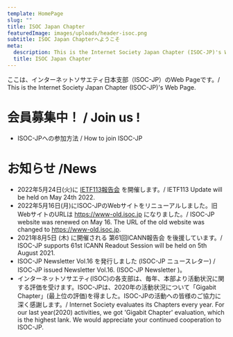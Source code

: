 ```yaml
---
template: HomePage
slug: ""
title: ISOC Japan Chapter
featuredImage: images/uploads/header-isoc.png
subtitle: ISOC Japan Chapterへようこそ
meta:
  description: This is the Internet Society Japan Chapter (ISOC-JP)'s Web Page.
  title: ISOC Japan Chapter
---
```

ここは、インターネットソサエティ日本支部（ISOC-JP）のWeb Pageです。/ This is the Internet Society Japan Chapter (ISOC-JP)'s Web Page.

# 会員募集中！ / Join us !

* ISOC-JPへの参加方法 / How to join ISOC-JP

# お知らせ /News

* 2022年5月24日(火)に [IETF113報告会](https://www.isoc.jp/activities/ietf_updates/113/ "IETF113update") を開催します。/ IETF113 Update will be held on May 24th 2022.
* 2022年5月16日(月)にISOC-JPのWebサイトをリニューアルしました。旧WebサイトのURLは https://www-old.isoc.jp になりました。/ ISOC-JP website was renewed on May 16. The URL of the old website was changed to https://www-old.isoc.jp.
* 2021年8月5日 (木) に開催される 第61回ICANN報告会 を後援しています。/ ISOC-JP supports 61st ICANN Readout Session will be held on 5th August 2021.
* ISOC-JP Newsletter Vol.16 を発行しました (ISOC-JP ニュースレター) / ISOC-JP issued Newsletter Vol.16. (ISOC-JP Newsletter )。
* インターネットソサエティ(ISOC)の各支部は、毎年、本部より活動状況に関する評価を受けます。ISOC-JPは、2020年の活動状況について「Gigabit Chapter」(最上位の評価)を得ました。ISOC-JPの活動への皆様のご協力に深く感謝します。/ Internet Society evaluates its Chapters every year. For our last year(2020) activities, we got 'Gigabit Chapter' evaluation, which is the highest lank. We would appreciate your continued cooperation to ISOC-JP.

